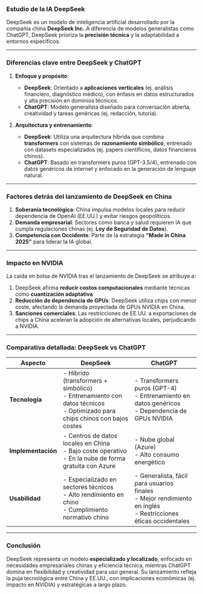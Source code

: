 ### **Estudio de la IA DeepSeek**  
DeepSeek es un modelo de inteligencia artificial desarrollado por la compañía china **DeepSeek Inc.**.A diferencia de modelos generalistas como ChatGPT, DeepSeek prioriza la **precisión técnica** y la adaptabilidad a entornos específicos.

---

### **Diferencias clave entre DeepSeek y ChatGPT**  
1. **Enfoque y propósito**:  
   - **DeepSeek**: Orientado a **aplicaciones verticales** (ej. análisis financiero, diagnóstico médico), con énfasis en datos estructurados y alta precisión en dominios técnicos.  
   - **ChatGPT**: Modelo generalista diseñado para conversación abierta, creatividad y tareas genéricas (ej. redacción, tutoría).  

2. **Arquitectura y entrenamiento**:  
   - **DeepSeek**: Utiliza una arquitectura híbrida que combina **transformers** con sistemas de **razonamiento simbólico**, entrenado con datasets especializados (ej. papers científicos, datos financieros chinos).  
   - **ChatGPT**: Basado en transformers puros (GPT-3.5/4), entrenado con datos genéricos de internet y enfocado en la generación de lenguaje natural.  



---

### **Factores detrás del lanzamiento de DeepSeek en China**  
1. **Soberanía tecnológica**: China impulsa modelos locales para reducir dependencia de OpenAI (EE.UU.) y evitar riesgos geopolíticos.  
2. **Demanda empresarial**: Sectores como banca y salud requieren IA que cumpla regulaciones chinas (ej. **Ley de Seguridad de Datos**).  
3. **Competencia con Occidente**: Parte de la estrategia **"Made in China 2025"** para liderar la IA global.  

---

### **Impacto en NVIDIA**  
La caída en bolsa de NVIDIA tras el lanzamiento de DeepSeek se atribuye a:
1. DeepSeek afirma **reducir costos computacionales** mediante técnicas como **cuantización adaptativa**
2. **Reducción de dependencia de GPUs**: DeepSeek utiliza chips con menor coste, afectando la demanda proyectada de GPUs NVIDIA en China.  
3. **Sanciones comerciales**: Las restricciones de EE.UU. a exportaciones de chips a China aceleran la adopción de alternativas locales, perjudicando a NVIDIA.  

---

### **Comparativa detallada: DeepSeek vs ChatGPT**  

| **Aspecto**         | **DeepSeek**                              | **ChatGPT**                              |  
|----------------------|-------------------------------------------|------------------------------------------|  
| **Tecnología**       | - Híbrido (transformers + simbólico) <br> - Entrenamiento con datos técnicos <br> - Optimizado para chips chinos con bajos costes | - Transformers puros (GPT-4) <br> - Entrenamiento en datos genéricos <br> - Dependencia de GPUs NVIDIA |  
| **Implementación**   | - Centros de datos locales en China <br> - Bajo coste operativo <br> - En la nube de forma gratuita con Azure | - Nube global (Azure) <br> - Alto consumo energético |  
| **Usabilidad**       | - Especializado en sectores técnicos <br> - Alto rendimiento en chino <br> - Cumplimiento normativo chino | - Generalista, fácil para usuarios finales <br> - Mejor rendimiento en inglés <br> - Restricciones éticas occidentales |  

---

### **Conclusión**  
DeepSeek representa un modelo **especializado y localizado**, enfocado en necesidades empresariales chinas y eficiencia técnica, mientras ChatGPT domina en flexibilidad y creatividad para uso general. Su lanzamiento refleja la puja tecnológica entre China y EE.UU., con implicaciones económicas (ej. impacto en NVIDIA) y estratégicas a largo plazo.